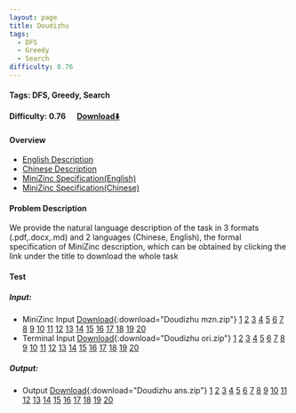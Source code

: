 ```yaml
---
layout: page
title: Doudizhu
tags:
  - DFS
  - Greedy
  - Search
difficulty: 0.76
---
```


#### Tags: DFS, Greedy, Search
#### Difficulty: 0.76 &nbsp;&nbsp;&nbsp;&nbsp; [Download⬇️](../../dataset/Doudizhu.zip)
#### Overview
- [English Description](../../dataset/Doudizhu/task_e.pdf)
- [Chinese Description](../../dataset/Doudizhu/task_c.pdf)
- [MiniZinc Specification(English)](../../dataset/Doudizhu/task_e_mzn.txt)
- [MiniZinc Specification(Chinese)](../../dataset/Doudizhu/task_c_mzn.txt)

#### Problem Description
We provide the natural language description of the task in 3 formats (.pdf,.docx,.md) and 2 languages (Chinese, English), the formal specification of MiniZinc description, which can be obtained by clicking the link under the title to download the whole task
#### Test
##### Input:
- MiniZinc Input [Download](../../dataset/Doudizhu/tests/mzn_form.zip){:download="Doudizhu mzn.zip"} [1](../../dataset/Doudizhu/tests/mzn_form/1_dzn.txt) [2](../../dataset/Doudizhu/tests/mzn_form/2_dzn.txt) [3](../../dataset/Doudizhu/tests/mzn_form/3_dzn.txt) [4](../../dataset/Doudizhu/tests/mzn_form/4_dzn.txt) [5](../../dataset/Doudizhu/tests/mzn_form/5_dzn.txt) [6](../../dataset/Doudizhu/tests/mzn_form/6_dzn.txt) [7](../../dataset/Doudizhu/tests/mzn_form/7_dzn.txt) [8](../../dataset/Doudizhu/tests/mzn_form/8_dzn.txt) [9](../../dataset/Doudizhu/tests/mzn_form/9_dzn.txt) [10](../../dataset/Doudizhu/tests/mzn_form/10_dzn.txt) [11](../../dataset/Doudizhu/tests/mzn_form/11_dzn.txt) [12](../../dataset/Doudizhu/tests/mzn_form/12_dzn.txt) [13](../../dataset/Doudizhu/tests/mzn_form/13_dzn.txt) [14](../../dataset/Doudizhu/tests/mzn_form/14_dzn.txt) [15](../../dataset/Doudizhu/tests/mzn_form/15_dzn.txt) [16](../../dataset/Doudizhu/tests/mzn_form/16_dzn.txt) [17](../../dataset/Doudizhu/tests/mzn_form/17_dzn.txt) [18](../../dataset/Doudizhu/tests/mzn_form/18_dzn.txt) [19](../../dataset/Doudizhu/tests/mzn_form/19_dzn.txt) [20](../../dataset/Doudizhu/tests/mzn_form/20_dzn.txt) 
- Terminal Input [Download](../../dataset/Doudizhu/tests/origin_form.zip){:download="Doudizhu ori.zip"} [1](../../dataset/Doudizhu/tests/origin_form/1.in) [2](../../dataset/Doudizhu/tests/origin_form/2.in) [3](../../dataset/Doudizhu/tests/origin_form/3.in) [4](../../dataset/Doudizhu/tests/origin_form/4.in) [5](../../dataset/Doudizhu/tests/origin_form/5.in) [6](../../dataset/Doudizhu/tests/origin_form/6.in) [7](../../dataset/Doudizhu/tests/origin_form/7.in) [8](../../dataset/Doudizhu/tests/origin_form/8.in) [9](../../dataset/Doudizhu/tests/origin_form/9.in) [10](../../dataset/Doudizhu/tests/origin_form/10.in) [11](../../dataset/Doudizhu/tests/origin_form/11.in) [12](../../dataset/Doudizhu/tests/origin_form/12.in) [13](../../dataset/Doudizhu/tests/origin_form/13.in) [14](../../dataset/Doudizhu/tests/origin_form/14.in) [15](../../dataset/Doudizhu/tests/origin_form/15.in) [16](../../dataset/Doudizhu/tests/origin_form/16.in) [17](../../dataset/Doudizhu/tests/origin_form/17.in) [18](../../dataset/Doudizhu/tests/origin_form/18.in) [19](../../dataset/Doudizhu/tests/origin_form/19.in) [20](../../dataset/Doudizhu/tests/origin_form/20.in) 

##### Output:
- Output [Download](../../dataset/Doudizhu/tests/ans.zip){:download="Doudizhu ans.zip"} [1](../../dataset/Doudizhu/tests/ans/1_out.txt) [2](../../dataset/Doudizhu/tests/ans/2_out.txt) [3](../../dataset/Doudizhu/tests/ans/3_out.txt) [4](../../dataset/Doudizhu/tests/ans/4_out.txt) [5](../../dataset/Doudizhu/tests/ans/5_out.txt) [6](../../dataset/Doudizhu/tests/ans/6_out.txt) [7](../../dataset/Doudizhu/tests/ans/7_out.txt) [8](../../dataset/Doudizhu/tests/ans/8_out.txt) [9](../../dataset/Doudizhu/tests/ans/9_out.txt) [10](../../dataset/Doudizhu/tests/ans/10_out.txt) [11](../../dataset/Doudizhu/tests/ans/11_out.txt) [12](../../dataset/Doudizhu/tests/ans/12_out.txt) [13](../../dataset/Doudizhu/tests/ans/13_out.txt) [14](../../dataset/Doudizhu/tests/ans/14_out.txt) [15](../../dataset/Doudizhu/tests/ans/15_out.txt) [16](../../dataset/Doudizhu/tests/ans/16_out.txt) [17](../../dataset/Doudizhu/tests/ans/17_out.txt) [18](../../dataset/Doudizhu/tests/ans/18_out.txt) [19](../../dataset/Doudizhu/tests/ans/19_out.txt) [20](../../dataset/Doudizhu/tests/ans/20_out.txt) 

